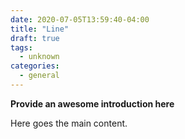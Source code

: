 ```yaml
---
date: 2020-07-05T13:59:40-04:00
title: "Line"
draft: true
tags:
  - unknown
categories:
  - general
---
```


**Provide an awesome introduction here**
<!--more-->

Here goes the main content.
